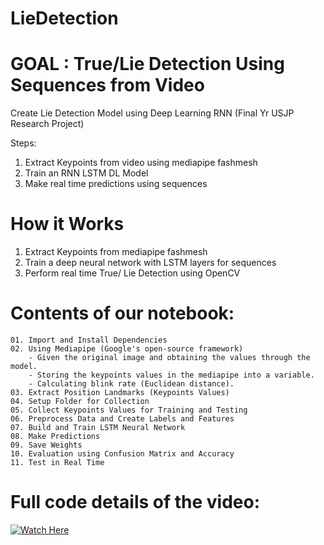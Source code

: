 # LieDetection
# GOAL : True/Lie Detection Using Sequences from Video
Create Lie Detection Model using Deep Learning RNN (Final Yr USJP Research Project)

Steps:

01. Extract Keypoints from video using mediapipe fashmesh
02. Train an RNN LSTM DL Model
03. Make real time predictions using sequences



# How it Works
  01. Extract Keypoints from mediapipe fashmesh 
  2. Train a deep neural network with LSTM layers for sequences
  3. Perform real time True/ Lie Detection using OpenCV


# Contents of our notebook:

    01. Import and Install Dependencies
    02. Using Mediapipe (Google's open-source framework)
        - Given the original image and obtaining the values through the model.
        - Storing the keypoints values in the mediapipe into a variable.
        - Calculating blink rate (Euclidean distance).
    03. Extract Position Landmarks (Keypoints Values)
    04. Setup Folder for Collection
    05. Collect Keypoints Values for Training and Testing
    06. Preprocess Data and Create Labels and Features
    07. Build and Train LSTM Neural Network
    08. Make Predictions
    09. Save Weights
    10. Evaluation using Confusion Matrix and Accuracy
    11. Test in Real Time

# Full code details of the video:
[![Watch Here]()](https://www.youtube.com/watch?v=PSu1qiPmiRw)
